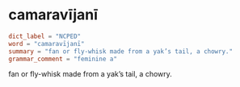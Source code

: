 # camaravījanī

``` toml
dict_label = "NCPED"
word = "camaravījanī"
summary = "fan or fly-whisk made from a yak’s tail, a chowry."
grammar_comment = "feminine a"
```

fan or fly\-whisk made from a yak’s tail, a chowry.

